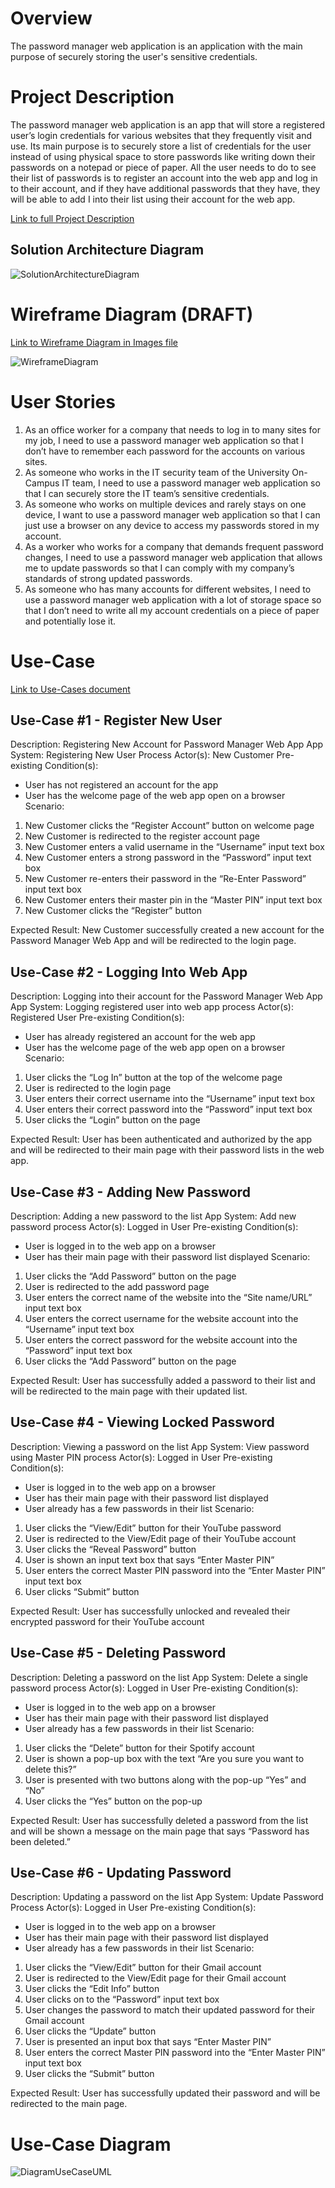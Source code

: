 # Overview
The password manager web application is an application with the main purpose of securely storing the user's sensitive credentials.

# Project Description
The password manager web application is an app that will store a registered user’s login credentials for various websites that they frequently visit and use. Its main purpose is to securely store a list of credentials for the user instead of using physical space to store passwords like writing down their passwords on a notepad or piece of paper. All the user needs to do to see their list of passwords is to register an account into the web app and log in to their account, and if they have additional passwords that they have, they will be able to add I into their list using their account for the web app.

[Link to full Project Description](Documents/ProjectDescription.docx)

## Solution Architecture Diagram

![SolutionArchitectureDiagram](https://github.com/user-attachments/assets/942b53f1-5678-4701-8601-6e5551ba2b23)

# Wireframe Diagram (DRAFT)
[Link to Wireframe Diagram in Images file](Images/WireframeDiagram.jpg)

![WireframeDiagram](https://github.com/user-attachments/assets/cf6ce99f-e748-4d40-a3f8-9392c7d51556)

# User Stories
1. As an office worker for a company that needs to log in to many sites for my job, I need to use a password manager web application so that I don’t have to remember each password for the accounts on various sites.
2. As someone who works in the IT security team of the University On-Campus IT team, I need to use a password manager web application so that I can securely store the IT team’s sensitive credentials.
3. As someone who works on multiple devices and rarely stays on one device, I want to use a password manager web application so that I can just use a browser on any device to access my passwords stored in my account.
4. As a worker who works for a company that demands frequent password changes, I need to use a password manager web application that allows me to update passwords so that I can comply with my company’s standards of strong updated passwords.
5. As someone who has many accounts for different websites, I need to use a password manager web application with a lot of storage space so that I don’t need to write all my account credentials on a piece of paper and potentially lose it.

# Use-Case

[Link to Use-Cases document](Documents/Use-Cases.docx)

## Use-Case #1 - Register New User
Description:  Registering New Account for Password Manager Web App
App System:  Registering New User Process
Actor(s):  New Customer
Pre-existing Condition(s):
* User has not registered an account for the app
* User has the welcome page of the web app open on a browser
Scenario:
1.	New Customer clicks the “Register Account” button on welcome page
2.	New Customer is redirected to the register account page
3.	New Customer enters a valid username in the “Username” input text box
4.	New Customer enters a strong password in the “Password” input text box
5.	New Customer re-enters their password in the “Re-Enter Password” input text box
6.	New Customer enters their master pin in the “Master PIN” input text box
7.	New Customer clicks the “Register” button
   
Expected Result:  New Customer successfully created a new account for the Password Manager Web App and will be redirected to the login page.

## Use-Case #2 - Logging Into Web App
Description:  Logging into their account for the Password Manager Web App
App System:  Logging registered user into web app process
Actor(s):  Registered User
Pre-existing Condition(s):
* User has already registered an account for the web app
* User has the welcome page of the web app open on a browser
Scenario:
1.	User clicks the “Log In” button at the top of the welcome page
2.	User is redirected to the login page
3.	User enters their correct username into the “Username” input text box
4.	User enters their correct password into the “Password” input text box
5.	User clicks the “Login” button on the page
   
Expected Result:  User has been authenticated and authorized by the app and will be redirected to their main page with their password lists in the web app.

## Use-Case #3 - Adding New Password
Description:  Adding a new password to the list
App System:  Add new password process
Actor(s):  Logged in User
Pre-existing Condition(s):
*	User is logged in to the web app on a browser
*	User has their main page with their password list displayed
Scenario:
1.	User clicks the “Add Password” button on the page
2.	User is redirected to the add password page
3.	User enters the correct name of the website into the “Site name/URL” input text box
4.	User enters the correct username for the website account into the “Username” input text box
5.	User enters the correct password for the website account into the “Password” input text box
6.	User clicks the “Add Password” button on the page
   
Expected Result:  User has successfully added a password to their list and will be redirected to the main page with their updated list.

## Use-Case #4 - Viewing Locked Password
Description:  Viewing a password on the list
App System:  View password using Master PIN process
Actor(s):  Logged in User
Pre-existing Condition(s):
*	User is logged in to the web app on a browser
*	User has their main page with their password list displayed
*	User already has a few passwords in their list
Scenario:
1.	User clicks the “View/Edit” button for their YouTube password
2.	User is redirected to the View/Edit page of their YouTube account
3.	User clicks the “Reveal Password” button
4.	User is shown an input text box that says “Enter Master PIN”
5.	User enters the correct Master PIN password into the “Enter Master PIN” input text box
6.	User clicks “Submit” button
   
Expected Result:  User has successfully unlocked and revealed their encrypted password for their YouTube account

## Use-Case #5 - Deleting Password
Description:  Deleting a password on the list
App System:  Delete a single password process 
Actor(s):  Logged in User
Pre-existing Condition(s):
*	User is logged in to the web app on a browser
*	User has their main page with their password list displayed
*	User already has a few passwords in their list
Scenario:
1.	User clicks the “Delete” button for their Spotify account
2.	User is shown a pop-up box with the text “Are you sure you want to delete this?”
3.	User is presented with two buttons along with the pop-up “Yes” and “No”
4.	User clicks the “Yes” button on the pop-up

Expected Result:  User has successfully deleted a password from the list and will be shown a message on the main page that says “Password has been deleted.”

## Use-Case #6 - Updating Password
Description:  Updating a password on the list
App System:  Update Password Process
Actor(s):  Logged in User
Pre-existing Condition(s):
*	User is logged in to the web app on a browser
*	User has their main page with their password list displayed
*	User already has a few passwords in their list
Scenario:
1.	User clicks the “View/Edit” button for their Gmail account
2.	User is redirected to the View/Edit page for their Gmail account
3.	User clicks the “Edit Info” button
4.	User clicks on to the “Password” input text box
5.	User changes the password to match their updated password for their Gmail account
6.	User clicks the “Update” button
7.	User is presented an input box that says “Enter Master PIN”
8.	User enters the correct Master PIN password into the “Enter Master PIN” input text box
9.	User clicks the “Submit” button
   
Expected Result:  User has successfully updated their password and will be redirected to the main page.


# Use-Case Diagram

![DiagramUseCaseUML](https://github.com/user-attachments/assets/1f574760-417c-422f-8a88-da4f88c7b8ce)


